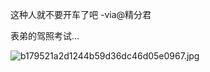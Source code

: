 这种人就不要开车了吧 -via@精分君

表弟的驾照考试...

![b179521a2d1244b59d36dc46d05e0967.jpg](https://wxlzmt.github.io/cdn1/ext/qw/groups/30110/b179521a2d1244b59d36dc46d05e0967.jpg)
